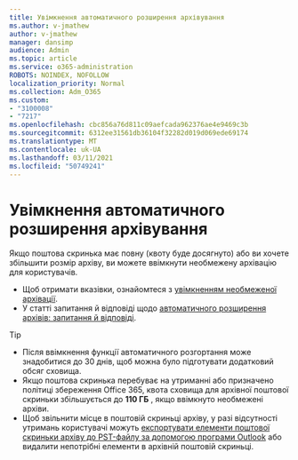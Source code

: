 ```yaml
---
title: Увімкнення автоматичного розширення архівування
ms.author: v-jmathew
author: v-jmathew
manager: dansimp
audience: Admin
ms.topic: article
ms.service: o365-administration
ROBOTS: NOINDEX, NOFOLLOW
localization_priority: Normal
ms.collection: Adm_O365
ms.custom:
- "3100008"
- "7217"
ms.openlocfilehash: cbc856a76d811c09aefcada962376ae4e9469c3b
ms.sourcegitcommit: 6312ee31561db36104f32282d019d069ede69174
ms.translationtype: MT
ms.contentlocale: uk-UA
ms.lasthandoff: 03/11/2021
ms.locfileid: "50749241"
---
```

# <a name="enable-auto-expanding-archiving"></a>Увімкнення автоматичного розширення архівування

Якщо поштова скринька має повну (квоту буде досягнуто) або ви хочете збільшити розмір архіву, ви можете ввімкнути необмежену архівацію для користувачів.

- Щоб отримати вказівки, ознайомтеся з [увімкненням необмеженої архівації](https://docs.microsoft.com/office365/securitycompliance/enable-unlimited-archiving).
- У статті запитання й відповіді щодо [автоматичного розширення архівів: запитання й відповіді](https://blogs.technet.microsoft.com/exchange/2018/04/09/office-365-auto-expanding-archives-faq/).

> [!TIP]
>
> - Після ввімкнення функції автоматичного розгортання може знадобитися до 30 днів, щоб можна було підготувати додатковий обсяг сховища.
> - Якщо поштова скринька перебуває на утриманні або призначено політиці збереження Office 365, квота сховища для архівної поштової скриньки збільшується до **110 ГБ** , якщо ввімкнуто необмежені архіви.
> - Щоб звільнити місце в поштовій скриньці архіву, у разі відсутності утримань користувачі можуть [експортувати елементи поштової скриньки архіву до PST-файлу за допомогою програми Outlook](https://support.office.com/article/Export-or-backup-email-contacts-and-calendar-to-an-Outlook-pst-file-14252b52-3075-4e9b-be4e-ff9ef1068f91) або видалити непотрібні елементи в архівній поштовій скриньці.
